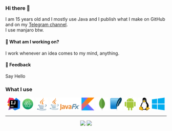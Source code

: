 ### Hi there 👋
I am 15 years old and I mostly use Java and I publish what I make on GitHub and on my [Telegram channel](https://t.me/Explorer_browser).
<br>
I use manjaro btw.

#### 🌱 What am I working on?

I work whenever an idea comes to my mind, anything.

#### 💬 Feedback

Say Hello

### What I use

<div align=center>
  <img src="icons/intellij-icon.svg" width=40 height=40 alt="Intellij Idea">
  <img src="icons/atom-icon.svg" width=40 height=40 alt="Atom">
  <img src="icons/java-icon.svg" width=40 height=40 alt="Java">
  <img src="icons/JavaFX_Logo.png" height=40 alt="JavaFX">
  <img src="icons/kotlinlang-icon.svg" width=40 height=40 alt="Kotlin">
  <img src="icons/mongodb-icon.svg" width=40 height=40 alt="MongoDB">
  <img src="icons/sqlite-icon.svg" width=40 height=40 alt="SQLite">
  <img src="icons/android-icon.svg" width=40 height=40 alt="Android">
  <img src="icons/linux-icon.svg" width=40 height=40 alt="Linux">
  <img src="icons/windows-icon.svg" width=40 height=40 alt="Windows">
</div>
<hr>
<div align=center>
  <img src="https://github-readme-stats.vercel.app/api?username=AmirAli-AZ&show_icons=true&bg_color=00000000">
  <img src="https://github-readme-stats.vercel.app/api/top-langs/?username=AmirAli-AZ&layout=compact&bg_color=00000000">
</div>
